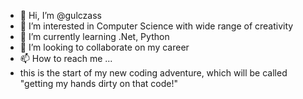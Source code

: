 - 👋 Hi, I’m @gulczass
- 👀 I’m interested in Computer Science with wide range of creativity
- 🌱 I’m currently learning .Net, Python 
- 💞️ I’m looking to collaborate on my career
- 📫 How to reach me ...
- this is the start of my new coding adventure, which will be called "getting my hands dirty on that code!"

<!---
gulczass/gulczass is a ✨ special ✨ repository because its `README.md` (this file) appears on your GitHub profile.
You can click the Preview link to take a look at your changes.
--->
